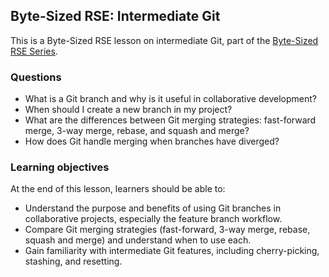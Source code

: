 ## Byte-Sized RSE: Intermediate Git

This is a Byte-Sized RSE lesson on intermediate Git, part of the [Byte-Sized RSE Series](https://github.com/carpentries-incubator/byte-sized-rse-overview/tree/main).

### Questions

- What is a Git branch and why is it useful in collaborative development?
- When should I create a new branch in my project?
- What are the differences between Git merging strategies: fast-forward merge, 3-way merge, rebase, and squash and merge?
- How does Git handle merging when branches have diverged?

### Learning objectives

At the end of this lesson, learners should be able to:

- Understand the purpose and benefits of using Git branches in collaborative projects, especially the feature branch workflow.
- Compare Git merging strategies (fast-forward, 3-way merge, rebase, squash and merge) and understand when to use each.
- Gain familiarity with intermediate Git features, including cherry-picking, stashing, and resetting.
